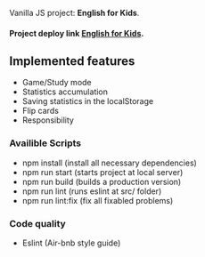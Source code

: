 Vanilla JS project: **English for Kids**.

#### Project deploy link [English for Kids](https://yan-black-english-for-kids.netlify.app/).

## Implemented features
* Game/Study mode
* Statistics accumulation
* Saving statistics in the localStorage
* Flip cards
* Responsibility

### Availible Scripts
* npm install (install all necessary dependencies)
* npm run start (starts project at local server)
* npm run build (builds a production version)
* npm run lint (runs eslint at src/ folder)
* npm run lint:fix (fix all fixabled problems)

### Code quality
* Eslint (Air-bnb style guide)
